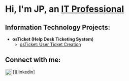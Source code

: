<h1>Hi, I'm JP, an <a href="https://linkedin.com/in/Josh">IT Professional</a></h1>

<h2>Information Technology Projects:</h2>

- <b>osTicket (Help Desk Ticketing System)</b>
  - [osTicket: User Ticket Creation](https://github.com/joshmadakorcc/ticket-lifecycle)


<h2>Connect with me:</h2>


[<img align="left" alt="Josh | LinkedIn" width="22px" src="https://cdn.jsdelivr.net/npm/simple-icons@v3/icons/linkedin.svg" />][linkedin]


[instagram]: https://www.instagram.com/

